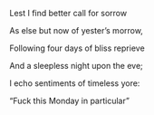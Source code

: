 Lest I find better call for sorrow

As else but now of yester’s morrow,

Following four days of bliss reprieve

And a sleepless night upon the eve;

I echo sentiments of timeless yore:

“Fuck this Monday in particular”